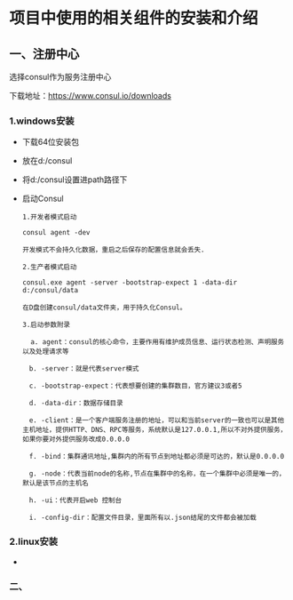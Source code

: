 
# 项目中使用的相关组件的安装和介绍

## 一、注册中心

选择consul作为服务注册中心

下载地址：https://www.consul.io/downloads

### 1.windows安装

* 下载64位安装包

* 放在d:/consul

* 将d:/consul设置进path路径下

* 启动Consul
      
      1.开发者模式启动  
      
      consul agent -dev  
      
      开发模式不会持久化数据，重启之后保存的配置信息就会丢失.
      
      2.生产者模式启动
      
      consul.exe agent -server -bootstrap-expect 1 -data-dir d:/consul/data
      
      在D盘创建consul/data文件夹，用于持久化Consul。
      
      3.启动参数附录
      
        a. agent：consul的核心命令，主要作用有维护成员信息、运行状态检测、声明服务以及处理请求等
      
      　b. -server：就是代表server模式
      
      　c. -bootstrap-expect：代表想要创建的集群数目，官方建议3或者5
      
      　d. -data-dir：数据存储目录
      
      　e. -client：是一个客户端服务注册的地址，可以和当前server的一致也可以是其他主机地址，提供HTTP、DNS、RPC等服务，系统默认是127.0.0.1,所以不对外提供服务，如果你要对外提供服务改成0.0.0.0
      
      　f. -bind：集群通讯地址,集群内的所有节点到地址都必须是可达的，默认是0.0.0.0
      
      　g. -node：代表当前node的名称,节点在集群中的名称，在一个集群中必须是唯一的，默认是该节点的主机名
      
      　h. -ui：代表开启web 控制台
      
      　i. -config-dir：配置文件目录，里面所有以.json结尾的文件都会被加载

### 2.linux安装

* 

### 二、